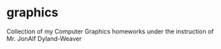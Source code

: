 # graphics
Collection of my Computer Graphics homeworks under the instruction of Mr. JonAlf Dyland-Weaver
